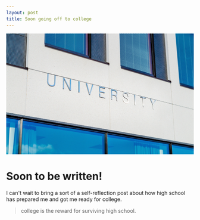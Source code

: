 ```yaml
---
layout: post
title: Soon going off to college
---
```


![College](/images/architecture-building-campus-356086.jpg)

# Soon to be written!

I can't wait to bring a sort of a self-reflection post about how high school has prepared me and got me ready for college.

> college is the reward for surviving high school.
